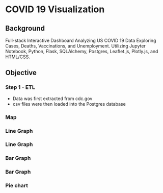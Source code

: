 # COVID 19 Visualization

## Background
Full-stack Interactive Dashboard Analyzing US COVID 19 Data Exploring Cases, Deaths, Vaccinations, and Unemployment. Utilizing Jupyter Notebook, Python, Flask, SQLAlchemy, Postgres, Leaflet.js, Plotly.js, and HTML/CSS.
 
## Objective

### Step 1 - ETL
 - Data was first extracted from cdc.gov
 - csv files were then loaded into the Postgres database

### Map

### Line Graph

### Line Graph

### Bar Graph

### Bar Graph

### Pie chart
